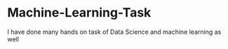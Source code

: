 # Machine-Learning-Task
I have done many hands on task of Data Science and machine learning as well
